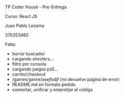 TP Coder House - Pre-Entrega

Curso: React JS

Juan Pablo Lezama

370353460

Falta:

- borrar buscador
- cargando shooters...
- filtro por consola
- cargando juegos ps5...
- carrito/checkout
- /games/genre/asejfsdjf (no devuelve página de error)
- README.md en formato pedido
- comentar, unificar y emprolijar el código
